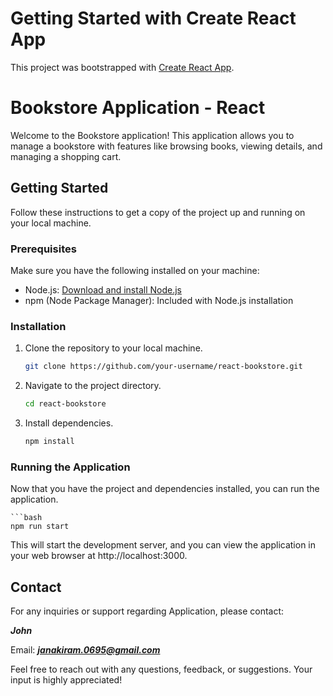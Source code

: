 # Getting Started with Create React App

This project was bootstrapped with [Create React App](https://github.com/facebook/create-react-app).

# Bookstore Application - React

Welcome to the Bookstore application! This application allows you to manage a bookstore with features like browsing books, viewing details, and managing a shopping cart.

## Getting Started

Follow these instructions to get a copy of the project up and running on your local machine.

### Prerequisites

Make sure you have the following installed on your machine:

- Node.js: [Download and install Node.js](https://nodejs.org/)
- npm (Node Package Manager): Included with Node.js installation

### Installation

1. Clone the repository to your local machine.

   ```bash
   git clone https://github.com/your-username/react-bookstore.git


2. Navigate to the project directory.
   
   ```bash
   cd react-bookstore

3. Install dependencies.

   ```bash
   npm install

### Running the Application

Now that you have the project and dependencies installed, you can run the application.

    ```bash
    npm run start

This will start the development server, and you can view the application in your web browser at http://localhost:3000.


## Contact

For any inquiries or support regarding Application, please contact:

**_John_**

Email: ***janakiram.0695@gmail.com***

Feel free to reach out with any questions, feedback, or suggestions. Your input is highly appreciated!
